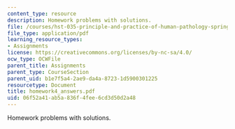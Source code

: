 ```yaml
---
content_type: resource
description: Homework problems with solutions.
file: /courses/hst-035-principle-and-practice-of-human-pathology-spring-2003/06f52a41ab5a836f4fee6cd3d50d2a48_homework4_answers.pdf
file_type: application/pdf
learning_resource_types:
- Assignments
license: https://creativecommons.org/licenses/by-nc-sa/4.0/
ocw_type: OCWFile
parent_title: Assignments
parent_type: CourseSection
parent_uid: b1e7f5a4-2ae9-da4a-8723-1d5900301225
resourcetype: Document
title: homework4_answers.pdf
uid: 06f52a41-ab5a-836f-4fee-6cd3d50d2a48
---
```

Homework problems with solutions.
